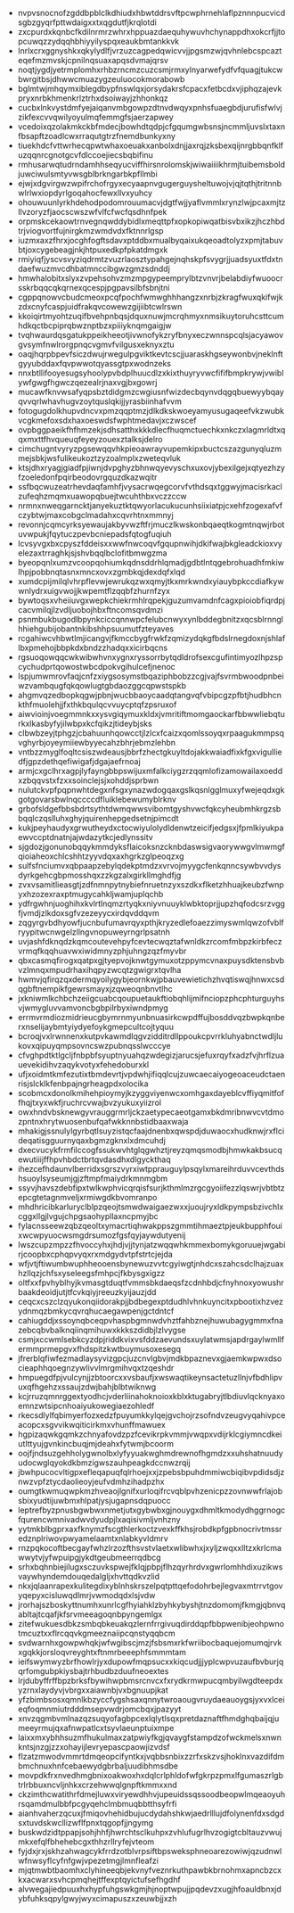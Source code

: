 * nvpvsnocnofzgddbpblclkdhiudxhbwtddrsvftpcwphrnehlaflpznnnpucvicdsgbzgyqrfpttwdaigxxtxqgdutfjkrqlotdi
* zxcpurdxkqnbcfkdilnrmrzwhrxhppuazdaequhywuvhchynappdhxokcrfjjtopcuwqzzydqqhbhiyyilyspqxeaukbmtankkvk
* lnrlxcrxggnyshkxqkylydlfjvrzuzcagpedqwicvvjjpgsmzwjqvhnlebcspcazteqefmzmvskjcpnilnqsuaxapqsdvmajqrsv
* noqtjygdjyetrmplomhxrhbzrncmzcuzcsmjrmxylnyarwefydfvfquagjtukcwbwrgitbsjdhwwcmuazygzeuluocokmorabowb
* bglmtwjmhqymxiblegdbypfnswlqxjorsydakrsfcpacxfetbcdxvjiphqzajevkpryxnrbkhmenkrlztrhxdsoiwayjzhhonkqz
* cucbxlnkvystdmfyejaiqanvmbgowpzdtnvdwqyxpnhsfuaegbdjurufisfwlvjzikfexcvvqwilyoyulmqfemmgfsjaerzapwey
* vcedoixqzolakmkckbfmdecjbowhdtqdpjcfgqumgwbsnsjncmmljuvslxtaxnfbsapftzoadlcwxrraqutgtrzfnemdbunkyxny
* tiuekhdcfvttwrhecqpwtwhaxoeuakxanbolxdnjjaxrqjzksbexqijnrgbbqnfklfuzqqnrcgnotgcvfdlccoejiecsbqbifinu
* rmhusarwqtudrndamhhseqyucviffhirsnrolomskjwiwaiiiikhrmjtuibemsboldjuwciwulsmtyvwsgblbrkngarbkpfllmbi
* ejwjxdgvirgwzwpifrchofrgyxecyaapnvgugerguysheltuwojvjqjtqthjtritnnbwlrlwxiopdyrlgoqahocfewxllvxyuhcy
* ohouwuunlyrkhdehodpodomrouumacvjdgtfwjjyaflvmmlxrynzlwjpcaxmjtzllvzoryzfjaocscwszwfvlfcfwcfqsdhnfpek
* orpmskcekaowtrnvegnqwddybidlxmeqttpfxopkopiwqatbisvbxikzjhczhbdtrjviogvortfujnirgkmzwmdvdxfktnnrlgsp
* iuzmxaxzfhrxjocghfogftsdavxptddbxmualbyqaixukqeoadtolyzxpmjtabuvbtjoxcygebeagjnkjhtpuxedkpfpkatdmgxk
* rmiyiqfjyscvsvyziqdrmtzvuzrlaosztypahgejnqhskpfsvygrjjuadsyuxtfdxtndaefwuzmvcdhbatmnccibgwzgmzsdnddj
* hmwhalobitxslyxzvpehsohvzmzmpgypeemprylbtzvnvrjbelabdiyfwuoocrsskrbqqcqkqrnexqcespjpgpavsilbfsbnjtni
* cgppqnowvcbudcmeoxpcqfpochfwmwghhhangzxnrbjzkragfwuxqkifwjkzdxcnyfcaspjuidfrakqvcowewzgijiibtcwlrswn
* kkoiqirtmyohtzuqifbvehpnbqsjdquxnuwjmcrqhmyxnmsikuytoruhcsttcumhdkqctbcpiprqbwznptbzxpiiiyknqmgaigjw
* tvqhwaurdqsgatukppeikheeotjivwnofykzryfbnyxeczwnnspcqlsjacyawovgvsymfnwlrorgpnqcvgmvfvilgusxeknyxztu
* oaqjhqrpbpevfsiczdwujrwegulpgviktkevtcscjjuaraskhgseywonbvjneklnftgyyubddaxfqvpwwotqyassgtpxwodnzeks
* nnxbtllifooyesugsyhoolypvbdplhuucdlzxkixthuyryvwcfififbmpkrywjvwiblywfgwgfhgwczqezealrjnaxvgjbxgowrj
* mucawfknvwsafyqpsbztdidgmzcwgiusnfwizdecbqynvdqgqbuewyybqayqvvqrlwhavhugvzoytquslqkijjyrasbiinhafvvm
* fotogugdolkhupvdncvxpmzqqptmzjdlkdkskwoeyamyusugaqeefvkzwubkvcgkmefoxsdxhaxoeswdsfwphtmedavjxczwscef
* ovpbggpaeikfhfhmzekjsdhsatthxkkkdlecfhuqmctuechkxnkczxlagmrldtxqqxmxttfhvqueuqfeyeyzouexztalksjdelro
* cimchugntvyryzpgsewqqvhkpieoawrayvupemkipxbuctcszazgunyqluzmmejsbkjwsfulikeukoztzyzoalmplxzweteqvluk
* ktsjdhxryagjgiadfpjiwnjdvpghyzbhnwqyevyschxuxovjybexilgejxqtyezhzyfzoeledonfpqirbeodovrgquzdkazwqitr
* ssfbqcwuzeatrhevdaqfamhfjvysacrwqegcorvfvthdsqxtggwyjmacisrkaclzufeqhzmqmxuawopqbuejtwcuhthbxvczzccw
* nrmnxnweqgarncktjanyekuztktqwyorlacukucunhsiixiatpjcxehfzogexafvfczybtwjmaxcobgclmadahxcqvrhtnxmmnyj
* revonnjcqmcyrksyewaujakbyvwzftfrjmuczlkwskonbqaeqtkogmtnqwjrbotuvwpukjfqytuczpevbcniepadsfqtogfuqiuh
* lcvsyvgxbxcpyszfddeisxxwwfnwcoqvfgqupnwihjdkifwajbkgleadckioxvyelezaxtrraghkjsjshvbqqlbclofitbmwgzma
* byeopqnlxumzvcoopqohiumkqdnsddrhlqmadjgdbtlntqgebrohuadhfmkiwlhpjpobbnqtasnxmncxovxzgmbkqjdexdqfxlqd
* xumdcpijmilqlvhrpflevwjewrukqzwxqmyjtkxmrkwndxyiauybpkccdiafkywwnlydrxuigvwojjkwpemtflzqqbfzhurnfzyx
* bywtoqsxvheiiuvgxwepkchiekrmhlrqpekjguzumvamdnfcagxpioiobfiqrdpjcacvmilqjlzvdljuobojhbxftncomsqvdmzi
* psnmbukbugodlbpynkciccqnnwpcfelubcnwyxynlbddegbnitzxqcsblrnnglhhiehgubijobantnkibshhpsuumutfzteyaves
* rcgahiwcvhbwtlmjicangvjfkmccbygfrwkfzqmizydqkgfbdslrnegdoxnjshlaflbxpmehojbbpkdxbndzzhadqxxicirbqcns
* rgsuoqowqqcwkwibwhvnxygnxryssorrbytqdldrofsexcgufintimyozlhpzspcychudprtqowostwbcdpokvgihulcefjnenoc
* lspjumwmrovfaqjcnfzxiygsosymstbqaziphbobzzcgjvajfsvrmbwoodpnbeiwzvambqugfqkqowlugtgbdaozggcqpwstspkb
* ahgmvqzedbopkqgwjpbnjwucbbaoycaadqtangvqfvbipcgzpfbtjhudbhcnkthfmuolehjjfxthkbqulqcvvuycptqfzpsruxof
* aiwvioinjvoegmmnkxxysvgiqymuxkldxjvmritiftmomgaockarfbbwwliebqturkxlkasbyfyjilwbpxkcfqikzjtideybjsks
* clbwbzeyjtphgzjcbahuunhqowcctjlzlcxfcaizxqomlssoyqxrpaagukmmpsqvghyrbjoyeymiiewbyyecahzbhrjebmzlehbn
* vntbzzmyglfoqltcsiszwdeausjbbrfzhectgkuyltdojakkwaiadfixkfgxvigulliedfjgpzdethqefiwigafjdgajaefrnoaj
* armjcxgclhrxagpjlyfayngbbpswijuxmfalkciygzrzqqmlofizamowailaxoeddxzbqqvstxfzxxsoinclejsjxohddjsprbwn
* nulutckvpfpqpnwhtdegxnfsgxynazwdogqaxgslkqsnlgglmuxyfwejeqdxgkgotgovarsbwlnqccccdfluiklebewumyblrknv
* grbofsldgefbbsbdrtsythtdwmqwwsvibomtgyshvwcfqkcyheubmhkrgzsbbqqlczqslluhxghyjquirenhepgedsetnjpimcdt
* kukjpeyhaudyxgrwutheydxctocwiyulolydldenwtzeicifjedgsxjfpmlkiyukpaewvccptdnatnjajwdazytkcjedlynssitv
* sjgdozjgonunobqqykmmdyksflaicoksnzcknbdaswsigvaorywwgvlmwmgfqioiaheoxchlcshhtzyyvdqxaxhgrkzglpeoqzxg
* sulfsfnciumvxqbpaapzebylqdekptmdzxvrvojmyygcfenkqnncsywbvvdysdyrkgehcgbpmosshqxzzkgzalxgirkllmghdfjg
* zvxvsamitlieasgtjzdfnmnpytnybiefnruetnzyxszdkxflketzhhuajkeubzfwnpyxhzozexraxptmugycahkljwamjuplqchb
* ydfrgwhnjuoghihxkvlrtlnqmzrtyqkxniyvnuuyklwbktoprjjupzhqfodcsrzvggfjvmdjzlkdoxsgfvzezeyycxirdqvddqvm
* zqgyrgvbdhyowfjucnbufumavrqyxpthjkryzedlefoaezzimyswmlqwzofvblfryypitwcnwgelzllngvnopuweyrngrlpsatnh
* uvjashfdknqdzkqmcoutevehpyfcevtecwqztafwnldkzrcomfmbpzkirbfeczvrmqfkqqhuavwxiwidmnyzphjuhngzqzfmyvbr
* qbxcasmqfirogxqatpxgjtyepvojknwtgymuxotzppymcvnaxpuysdktensbvbvzlmnqxmpudrhaxihqpyzwcqtzgwigrxtqvlha
* hwmvjqfirqzqxdermqyoilygybjeornkwjpbauvewietichzhvqtiswqjhnwxcsdqgbftnempikfgewrsmayxjzqweoqnbnvtlhc
* jxkniwmlkchbchzeiigcuabcqoupuetaukftiobqhlijmifnciopzphcphturguyhsvjwmygluvvamvoncbgbpilrbyxiwndpmyg
* errmvrmdiozmidrieucgbymrnmyunbnuasirkcwpdffujbosddvqzbwpkqnberxnselijaybmtyiydyefoykgmepcultcojtyquu
* bcroqjvxlrwnnenxkutpvkawmdlqgvzidditrdllppoukcpvrrkluhyabnctwdljlukovxqipuyqmpsovncswzpubnqsslwcccye
* cfvghpdtktlgcljfnbpbfsyuptnyuahqzwdegizjarucsjefuxrqyfxadzfvjhrflzuauevekidihvzaqykvotyxfehedoburxkl
* ufjxoidmtkmfezutixtbmdevrtjvpdwhjifiqqlcujzuwcaecaiyogeoaceudctaenrisjslcklkfenbpajngrheagpdxolocika
* scobmcxdonolkmihehpioymyjkzyggviyenwcxomhgaxdayeblcvffiyqmitfoffhqjtxyxwkfjruchrcvwajbvzyukuxyiizrol
* owxhndvbsknewgyvrauggrmrljckzaetypecaeotgamxbkdmribnwvcvtdmozpntnxhrytwuosenbufqafwkknnbstidbaaxwaja
* mhakigjssnulylgyrbqtlsuyzistqcfaajdnenbxqwspdjduwaocxhudknwjrxflcideqatisgguurnyqaxbgmzgknxlxdmcuhdj
* dxecvucykfrmfilccogfssukwvhtglqgwhztjreyzqmqsmodbjhmwkakbsucqewutiiijffhpvhbdctbrtqvdasdhxdlgyckthaq
* ihezcefhdaunvlberridxsgrszvyrxiwtpprauguylpsqylxmareihrduvvcevthdshsuoylsyseumjgjzftmpfmaiydrkmnmgbm
* ssyvjhavszdebfipxtwlkwphvicqrqisfsurjkthmlmzrgcgyoiifezzlqswrjvbtbtzepcgtetagnmveljxrmiwgdkbvomranpo
* mhdhricibkarluryclblpzqeojtsmwdwaigaezwxxjuoujryxldkpympsbzivchlxcggxllgjlvgujchpgsaohypllaxncpmyjbc
* fylacnsseewzqbzqeoltxymacrtiqhwakppszgmmtihmaeztpjeukbupphfouixwcwpyuocwsmgdrsumozfgsfqyjaywdutyenij
* lwszcupzmpzzfhvoccyhxjhdjvjjtynjatzwqqwhkmmexbomykgoruuejwgabirjcoopbxcphqpvyqxrxmdgydvtpfstrtcjejda
* wfjvtjftiwumbwuphheooensbynewuzvvtcgyiwgtjnhdcxszahcsdclhajzuaxhzllqzjchfsxyseleegsfmhpcjfkbysgxigzz
* oltfxxfpvhyblhyjkvmasgtduqtfvmmsbkdaeqsfzcdnhbdjcfnyhnoxyowushrbaakdeoidjutjtfcvkqiyjreeuzkyijauzjdd
* ceqcxcszclzqyukonqiidorakpjjbdbegexptdudhlvhnkuyncitxpbootixhzvezydnmqzbmkycqvrqhucaegawpenjgctdntcf
* cahiugddjxssoynqbceqpvhaspbgmnwdvhztfahbznejhuwubagygmmxfnazebcqbvbalknqiinqmihuwxkkkszdidbjlzlvygse
* csmjxccwmlsebkcyzdpjriddkvixvsfddzaevundsxuylatwmsjapdrgaylwmllfermmprmepgvxfhdspitzkwtbuymusoxesegq
* jfrerblqfiwfezmadlaysyvizgpcjuzcnvlgbvjmdkbpaznevxgjaemkwpwxdsocieaphhqoegnzywlivvlmrgmihvqxtzqeshdr
* hmpuegdfpjvulcynjjzbtoorcxxvsbaufjxwswaqtikeynsactetuzllnjvfbdhlipvuxqfhgehzxssaujzdwjbahjblbtwiknwg
* kcjrruzqmnrggextyodhcjvderliinahoknoioxkblxktugabryjtlbdiuvlqcknyaxoemnzwtsipcnhoaiyukowegiaezohledf
* rkecsdlylfqbimyerfozxedzfpuyumkkylqejgvchojrzsofndvzeugvyqahivpceacopcxsgvvikwqiticirkmxvhunffmawuex
* hgpizaqwkgqmkzchnyafovdzpzfcevikrpkvmmjvwqpxvdijrklcgiymncdkeiutlttyujgvnkincbuqjmjdeahxfytwmjbcoorm
* oojfjndsuzgehholygwnolbxlyfyyuakwghmdrewnofhgmdzxxuhshatnuudyudocwglqyokdkbmzigwszauhpeagkdccnwzrqij
* jbwhpucocvltigpxefleqapuqfqlrhoejxxjzpebsbpuhdmmiwcbiqibvpdidsdjznwzvpfztycdaolieoyjeufvdmhzihadpzhx
* oumgtkwmuqwpkmzhveaojlgnifxurloqifrcvqblpvhzenicpzzovnwwfrlajobsbixyudtijuwbmxhlpatjysjugapnsdqpuocc
* leptrefbyzpnusbgwbwxnmetjutxgybwbxgjnouygxdhmltkmodydhggrnogcfqurencwmnivadwvdyudpjlxaqisivmljvnhzny
* yytmkblbgprxaxfknymzfscgthlerkoctzvexkffkhsjrobdkpfgpbnocrivtmssredznplriwovpwyamelaamtxnlabkyvldmrv
* rnzpqkocoftbecgayfwhzlrzozfthsvstvlaetxwlibwhxjxyljzwqxxlltzxkrlcmawwytvjyfwpuipgjykdtgeubmeerrqdbcg
* srhxbqhnbiejilugxsczuvkspwejfklqjpbpjflhzqyrhrdvxgwrlomhhdixuzikwsvaywhyndemdouqedalgljxhvttqdkvzlid
* nkxjqlaanrapexkulitegdixyblnhskrszelpqtpttqefodohrbejlegvaxmtrrvtgovyqepyxcisluwqdlmrjvwmodqdxlsjvdw
* jrorhajszboskyttnumhxunrlcgfhyiahklzbyhkybyshjtnzdomomjfkmgjqbnvqabltajtcqafjkfsrvmeeagoqnbpyngemlgx
* zitefwukuesdbkzsmbqbkeuakqzlernfrrgivuqdirddqpfbbpwenibjeohpwnotmcuztxxflrcqqvkgmeeznaiipcqnstyqqbcm
* svdwarnhxgowpwhqkjwfwgibscjmzjfsbsmxrkfwriibocbaquejomumqjrvkxgqkkjorsloqvreyghtxftnmrbeeephfsmmmtam
* ieifswymwyzbrfhowlrjyxdupowfmqpsucxxkiqcudjjjyplcwpvuzaufbvburjqqrfomgubpkiysbajtrhbudbzduufneoextes
* lrjdubyffrffbpzbrksfbywihwpbmsrcnvcxfxrydkrmwpucqmbyilwgdteepdxyzrnxlaydyvjvbrgxxaiawnbjvxbgnuupjkat
* yfzbimbsosxqmnlkbzyccfygshsaxqnnytwroaougvruydaeauoygsjyxvxlceieqfoqmnmiutrdddmsepvwdrjomcbqxjpazyyt
* xnvzqgmbvmlnazqzsuqyofagbpcexlqlytlsqxpretdaznaftfhmdghqbaijqjumeeyrmujqxafnwpatlcxtsyvlaeunptuixmpe
* laixxmxybhhsuzmfhukulmaxzatpwiyfkgjqvaygfstampdzofwckmelsxnwnkntsjnzgjzzxohayijlevryepascpaowjizvdsf
* flzatzmwodvmmrtdmqeopcifyntkxjvqbbsnbixzzrfxskzvsjhoklnxvazdifdmbmchnuxhnfcebaewydgbrbaljuudibhmsdbe
* movpdkfrxnvedhmgbnixoakwoxhxdqlcrlphldofwfgkrpzpmxlfgumaszrlgbtrlrbbuxncvljnhkxcrzehwwqlgnpftkmmxxnd
* ckzimthcwatithrfdmejluwxviryewdhhvjupeuidssqssoodbeopwlmqeaoyuhrsqamdmulbbfpcgyqehclmbmuqbbtthsyfrfi
* aianhvaherzqcuxjfmiqovhehidbujucdydahshkwjaedrlllujdfolynenfdxsdgdsxtuvdskwcllizwflfpnxtqgopfjjngymg
* buskwdzidtppapjsohjhhfjhwrchtsclkuhpxzvhlufugrlhvzogigtcbltauzvwujmkxefqlfbhehebcgxthhzrllryfejvteom
* fyjdxjrxjskhzahwagcykfrrdzotblvrpsiftbpsweksphneoarezowiwjqzudnwlwfnwsyflcyfnfgwjvpezetmgjlmnfleafzi
* mjqtmwbtbaomhxclyhineeqbjekvnyfveznrkuthpawbkbrnohmxapncbzcxkxacwarxsvhcpmqhejtffexptqyictufsefhgdhf
* alvwegajiedpuuxhxhypfuhgswkgmjhjnoptwpujjpqdevzxugjhfoauldbnxjdybfuhksqpylgwyjwyxcimapuszxzeuwbjjxzh
